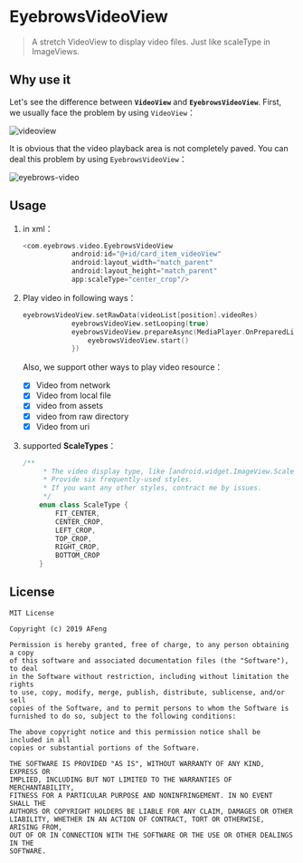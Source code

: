 # EyebrowsVideoView
> A stretch VideoView to display video files. Just like scaleType in ImageViews.

## Why use it

Let's see the difference between **`VideoView`** and **`EyebrowsVideoView`**. First, we usually face the problem by using `VideoView`：

![videoview](https://github.com/Moosphan/EyebrowsVideoView/blob/56cccfdc7ad0651ea95a5df434c0f46507c487ca/art/normal_preview.png)

It is obvious that the video playback area is not completely paved. You can deal this problem by using `EyebrowsVideoView`：

![eyebrows-video](https://github.com/Moosphan/EyebrowsVideoView/blob/82203a29d8faea3809145f6775d05d4613b48b53/art/preview.gif)

## Usage

1. in xml：

   ```kotlin
   <com.eyebrows.video.EyebrowsVideoView
               android:id="@+id/card_item_videoView"
               android:layout_width="match_parent"
               android:layout_height="match_parent"
               app:scaleType="center_crop"/>
   ```

2. Play video in following ways：

   ```kotlin
   eyebrowsVideoView.setRawData(videoList[position].videoRes)
               eyebrowsVideoView.setLooping(true)
               eyebrowsVideoView.prepareAsync(MediaPlayer.OnPreparedListener {
                   eyebrowsVideoView.start()
               })
   ```

   Also, we support other ways to play video resource：

   - [x] Video from network
   - [x] Video from local file
   - [x] video from assets
   - [x] video from raw directory
   - [x] Video from uri

3. supported **ScaleTypes**：

   ```kotlin
   /**
        * The video display type, like [android.widget.ImageView.ScaleType].
        * Provide six frequently-used styles.
        * If you want any other styles, contract me by issues.
        */
       enum class ScaleType {
           FIT_CENTER,
           CENTER_CROP,
           LEFT_CROP,
           TOP_CROP,
           RIGHT_CROP,
           BOTTOM_CROP
       }
   ```

## License

```
MIT License

Copyright (c) 2019 AFeng

Permission is hereby granted, free of charge, to any person obtaining a copy
of this software and associated documentation files (the "Software"), to deal
in the Software without restriction, including without limitation the rights
to use, copy, modify, merge, publish, distribute, sublicense, and/or sell
copies of the Software, and to permit persons to whom the Software is
furnished to do so, subject to the following conditions:

The above copyright notice and this permission notice shall be included in all
copies or substantial portions of the Software.

THE SOFTWARE IS PROVIDED "AS IS", WITHOUT WARRANTY OF ANY KIND, EXPRESS OR
IMPLIED, INCLUDING BUT NOT LIMITED TO THE WARRANTIES OF MERCHANTABILITY,
FITNESS FOR A PARTICULAR PURPOSE AND NONINFRINGEMENT. IN NO EVENT SHALL THE
AUTHORS OR COPYRIGHT HOLDERS BE LIABLE FOR ANY CLAIM, DAMAGES OR OTHER
LIABILITY, WHETHER IN AN ACTION OF CONTRACT, TORT OR OTHERWISE, ARISING FROM,
OUT OF OR IN CONNECTION WITH THE SOFTWARE OR THE USE OR OTHER DEALINGS IN THE
SOFTWARE.
```



